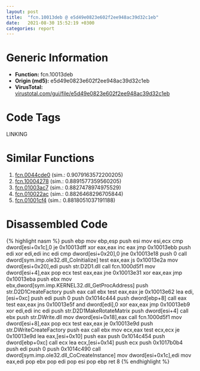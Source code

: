 ```yaml
---
layout: post
title:  "fcn.10013deb @ e5d49e0823e602f2ee948ac39d32c1eb"
date:   2021-08-30 15:52:19 +0300
categories: report
---
```


# Generic Information
- **Function:** fcn.10013deb
- **Origin (md5):** e5d49e0823e602f2ee948ac39d32c1eb
- **VirusTotal:** [virustotal.com/gui/file/e5d49e0823e602f2ee948ac39d32c1eb][virustotal_ref]

# Code Tags
<span class="tag" id="LINKING">LINKING</span>


# Similar Functions

1. [fcn.0044cde0][similar_1_ref] (sim.: 0.9079163572200205)
2. [fcn.10004278][similar_2_ref] (sim.: 0.8891577359560205)
3. [fcn.01003ac7][similar_3_ref] (sim.: 0.8827478974975529)
4. [fcn.010022ac][similar_4_ref] (sim.: 0.8826468296705844)
5. [fcn.01001cf4][similar_5_ref] (sim.: 0.8818051037191188)


# Disassembled Code

{% highlight nasm %}
push ebp
mov ebp,esp
push esi
mov esi,ecx
cmp dword[esi+0x1c],0
je 0x10013dff
xor eax,eax
inc eax
jmp 0x10013ebb
push edi
xor edi,edi
inc edi
cmp dword[esi+0x20],0
jne 0x10013e18
push 0
call dword[sym.imp.ole32.dll_CoInitialize]
test eax,eax
js 0x10013e2a
mov dword[esi+0x20],edi
push str.D2D1.dll
call fcn.1000d5f1
mov dword[esi+4],eax
pop ecx
test eax,eax
jne 0x10013e31
xor eax,eax
jmp 0x10013eba
push ebx
mov ebx,dword[sym.imp.KERNEL32.dll_GetProcAddress]
push str.D2D1CreateFactory
push eax
call ebx
test eax,eax
je 0x10013e62
lea edi,[esi+0xc]
push edi
push 0
push 0x1014c444
push dword[ebp+8]
call eax
test eax,eax
jns 0x10013e5f
and dword[edi],0
xor eax,eax
jmp 0x10013eb9
xor edi,edi
inc edi
push str.D2D1MakeRotateMatrix
push dword[esi+4]
call ebx
push str.DWrite.dll
mov dword[esi+0x18],eax
call fcn.1000d5f1
mov dword[esi+8],eax
pop ecx
test eax,eax
je 0x10013e9d
push str.DWriteCreateFactory
push eax
call ebx
mov ecx,eax
test ecx,ecx
je 0x10013e9d
lea eax,[esi+0x10]
push eax
push 0x1014c454
push dword[ebp+0xc]
call ecx
lea ecx,[esi+0x14]
push ecx
push 0x1017b0b4
push edi
push 0
push 0x1014c490
call dword[sym.imp.ole32.dll_CoCreateInstance]
mov dword[esi+0x1c],edi
mov eax,edi
pop ebx
pop edi
pop esi
pop ebp
ret 8
{% endhighlight %}


[similar_1_ref]: /report/fcn.0044cde0@9c2b894b84f59672d8be2e984066f76f
[similar_2_ref]: /report/fcn.10004278@481b545f5c18f2fce1caac67ddc419e8
[similar_3_ref]: /report/fcn.01003ac7@7be42d186738ec1816397d616de2cb9d
[similar_4_ref]: /report/fcn.010022ac@7be42d186738ec1816397d616de2cb9d
[similar_5_ref]: /report/fcn.01001cf4@7be42d186738ec1816397d616de2cb9d
[virustotal_ref]: https://www.virustotal.com/gui/file/e5d49e0823e602f2ee948ac39d32c1eb